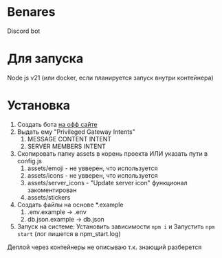 # Benares
Discord bot

# Для запуска
Node js v21 (или docker, если планируется запуск внутри контейнера)

# Установка
1. Создать бота [на офф сайте](https://discord.com/developers/applications)
2. Выдать ему "Privileged Gateway Intents"
   1. MESSAGE CONTENT INTENT
   2. SERVER MEMBERS INTENT
3. Скопировать папку assets в корень проекта ИЛИ указать пути в config.js
   1. assets/emoji - не увверен, что используется
   2. assets/icons - не увверен, что используется
   3. assets/server_icons - "Update server icon" функционал закоментирован
   4. assets/stickers
4. Создать файлы на основе *.example
   1. .env.example -> .env
   2. db.json.example -> db.json
5. Запуск на системе: Установить зависимости `npm i` и Запустить `npm start` (лог пишется в npm_start.log)

Деплой через контейнеры не описываю т.к. знающий разберется